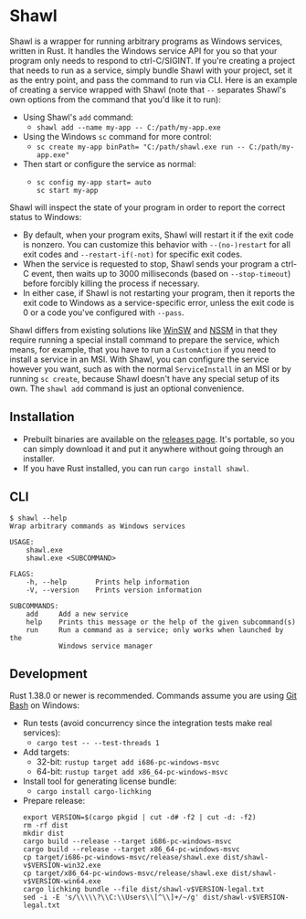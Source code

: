 # Shawl

Shawl is a wrapper for running arbitrary programs as Windows services,
written in Rust. It handles the Windows service API for you so that your
program only needs to respond to ctrl-C/SIGINT. If you're creating a project
that needs to run as a service, simply bundle Shawl with your project, set it
as the entry point, and pass the command to run via CLI. Here is an example of
creating a service wrapped with Shawl (note that `--` separates Shawl's own
options from the command that you'd like it to run):

* Using Shawl's `add` command:
  * `shawl add --name my-app -- C:/path/my-app.exe`
* Using the Windows `sc` command for more control:
  * `sc create my-app binPath= "C:/path/shawl.exe run -- C:/path/my-app.exe"`
* Then start or configure the service as normal:
  * ```
    sc config my-app start= auto
    sc start my-app
    ```

Shawl will inspect the state of your program in order to report the correct
status to Windows:

* By default, when your program exits, Shawl will restart it if the exit code
  is nonzero. You can customize this behavior with `--(no-)restart` for all
  exit codes and `--restart-if(-not)` for specific exit codes.
* When the service is requested to stop, Shawl sends your program a ctrl-C
  event, then waits up to 3000 milliseconds (based on `--stop-timeout`) before
  forcibly killing the process if necessary.
* In either case, if Shawl is not restarting your program, then it reports
  the exit code to Windows as a service-specific error, unless the exit code
  is 0 or a code you've configured with `--pass`.

Shawl differs from existing solutions like [WinSW](https://github.com/kohsuke/winsw)
and [NSSM](https://nssm.cc) in that they require running a special install
command to prepare the service, which means, for example, that you have to run
a `CustomAction` if you need to install a service in an MSI. With Shawl, you can
configure the service however you want, such as with the normal `ServiceInstall`
in an MSI or by running `sc create`, because Shawl doesn't have any special
setup of its own. The `shawl add` command is just an optional convenience.

## Installation
* Prebuilt binaries are available on the
  [releases page](https://github.com/mtkennerly/shawl/releases).
  It's portable, so you can simply download it and put it anywhere
  without going through an installer.
* If you have Rust installed, you can run `cargo install shawl`.

## CLI

```console
$ shawl --help
Wrap arbitrary commands as Windows services

USAGE:
    shawl.exe
    shawl.exe <SUBCOMMAND>

FLAGS:
    -h, --help       Prints help information
    -V, --version    Prints version information

SUBCOMMANDS:
    add     Add a new service
    help    Prints this message or the help of the given subcommand(s)
    run     Run a command as a service; only works when launched by the
            Windows service manager
```

## Development

Rust 1.38.0 or newer is recommended.
Commands assume you are using [Git Bash](https://git-scm.com) on Windows:

* Run tests (avoid concurrency since the integration tests make real services):
  * `cargo test -- --test-threads 1`
* Add targets:
  * 32-bit: `rustup target add i686-pc-windows-msvc`
  * 64-bit: `rustup target add x86_64-pc-windows-msvc`
* Install tool for generating license bundle:
  * `cargo install cargo-lichking`
* Prepare release:
  ```
  export VERSION=$(cargo pkgid | cut -d# -f2 | cut -d: -f2)
  rm -rf dist
  mkdir dist
  cargo build --release --target i686-pc-windows-msvc
  cargo build --release --target x86_64-pc-windows-msvc
  cp target/i686-pc-windows-msvc/release/shawl.exe dist/shawl-v$VERSION-win32.exe
  cp target/x86_64-pc-windows-msvc/release/shawl.exe dist/shawl-v$VERSION-win64.exe
  cargo lichking bundle --file dist/shawl-v$VERSION-legal.txt
  sed -i -E 's/\\\\\?\\C:\\Users\\[^\\]+/~/g' dist/shawl-v$VERSION-legal.txt
  ```
